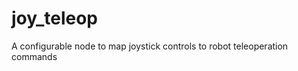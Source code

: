 joy_teleop
==========

A configurable node to map joystick controls to robot teleoperation commands
